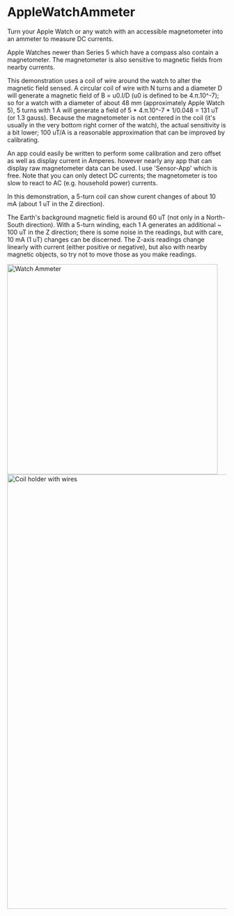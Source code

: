 # AppleWatchAmmeter
Turn your Apple Watch or any watch with an accessible magnetometer into an ammeter to measure DC currents.

Apple Watches newer than Series 5 which have a compass also contain a magnetometer. The magnetometer is also sensitive to magnetic fields from nearby currents.

This demonstration uses a coil of wire around the watch to alter the magnetic field sensed. A circular coil of wire with N turns and a diameter D will generate a magnetic field of B = u0.I/D (u0 is defined to be 4.π.10^-7); so for a watch with a diameter of about 48 mm (approximately Apple Watch 5), 5 turns with 1 A will generate a field of 5 * 4.π.10^-7 * 1/0.048 = 131 uT (or 1.3 gauss). Because the magnetometer is not centered in the coil (it's usually in the very bottom right corner of the watch), the actual sensitivity is a bit lower; 100 uT/A is a reasonable approximation that can be improved by calibrating.

An app could easily be written to perform some calibration and zero offset as well as display current in Amperes. however nearly any app that can display raw magnetometer data can be used. I use 'Sensor-App' which is free. Note that you can only detect DC currents; the magnetometer is too slow to react to AC (e.g. household power) currents.

In this demonstration, a 5-turn coil can show curent changes of about 10 mA (about 1 uT in the Z direction).

The Earth's background magnetic field is around 60 uT (not only in a North-South direction). With a 5-turn winding, each 1 A generates an additional ~ 100 uT in the Z direction; there is some noise in the readings, but with care, 10 mA (1 uT) changes can be discerned. The Z-axis readings change linearly with current (either positive or negative), but also with nearby magnetic objects, so try not to move those as you make readings.

<img width="483" alt="Watch Ammeter" src="https://github.com/user-attachments/assets/7a0e5de4-8679-49e0-82f7-6bd6a99a204e">

<img width="998" alt="Coil holder with wires" src="https://github.com/user-attachments/assets/f63312f5-ba97-4c33-8e38-28b9935bb610">
